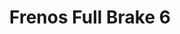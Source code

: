 ---
title: "Frenos Full Brake 6"
url: /puerto-la-cruz/frenos-full-brake-6/
shop: piezas de automóviles
---